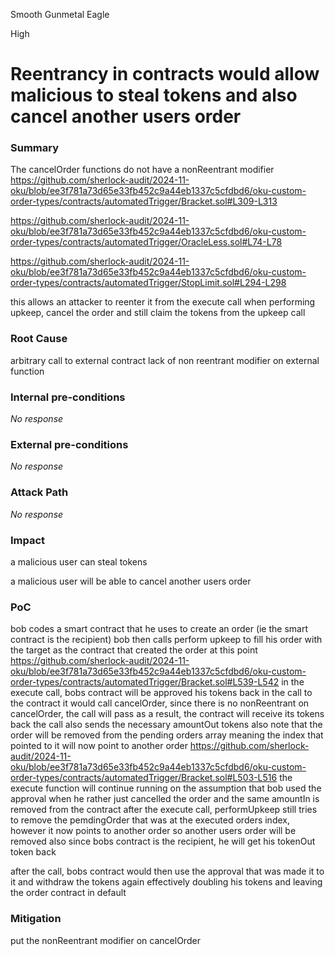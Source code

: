 Smooth Gunmetal Eagle

High

# Reentrancy in contracts would allow malicious to steal tokens and also cancel another users order

### Summary

The cancelOrder functions do not have a nonReentrant modifier 
https://github.com/sherlock-audit/2024-11-oku/blob/ee3f781a73d65e33fb452c9a44eb1337c5cfdbd6/oku-custom-order-types/contracts/automatedTrigger/Bracket.sol#L309-L313

https://github.com/sherlock-audit/2024-11-oku/blob/ee3f781a73d65e33fb452c9a44eb1337c5cfdbd6/oku-custom-order-types/contracts/automatedTrigger/OracleLess.sol#L74-L78

https://github.com/sherlock-audit/2024-11-oku/blob/ee3f781a73d65e33fb452c9a44eb1337c5cfdbd6/oku-custom-order-types/contracts/automatedTrigger/StopLimit.sol#L294-L298

this allows an attacker to reenter it from the execute call when performing upkeep, cancel the order and still claim the tokens from the upkeep call 

### Root Cause

arbitrary call to external contract 
lack of non reentrant modifier on external function 

### Internal pre-conditions

_No response_

### External pre-conditions

_No response_

### Attack Path

_No response_

### Impact

a malicious user can steal tokens 

a malicious user will be able to cancel another users order 

### PoC

bob codes a smart contract that he uses to create an order (ie the smart contract is the recipient)
bob then calls perform upkeep to fill his order with the target as the contract that created the order 
at this point 
https://github.com/sherlock-audit/2024-11-oku/blob/ee3f781a73d65e33fb452c9a44eb1337c5cfdbd6/oku-custom-order-types/contracts/automatedTrigger/Bracket.sol#L539-L542
in the execute call, bobs contract  will be approved his tokens back 
in the call to the contract it would call cancelOrder, since there is no nonReentrant on cancelOrder, the call will pass 
as a result, the contract will receive its tokens back
the call also sends the necessary amountOut tokens 
also note that the order will be removed from the pending orders array  meaning the index that pointed to it will now point to another order 
https://github.com/sherlock-audit/2024-11-oku/blob/ee3f781a73d65e33fb452c9a44eb1337c5cfdbd6/oku-custom-order-types/contracts/automatedTrigger/Bracket.sol#L503-L516
the execute function will continue running on the assumption that bob used the approval when he rather just cancelled the order and the same amountIn is removed from the contract 
after the execute call, performUpkeep still tries to remove the pemdingOrder that was at the executed orders index, however it now points to another order so another users  order will be removed 
also since bobs contract is the recipient, he will get his tokenOut token back 

after the call, bobs contract would then use the approval that was made it to it and withdraw the tokens again effectively doubling his tokens and leaving the order contract in default 

### Mitigation

put the nonReentrant modifier on cancelOrder